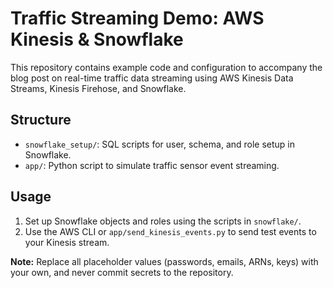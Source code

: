 # Traffic Streaming Demo: AWS Kinesis & Snowflake

This repository contains example code and configuration to accompany the blog post on real-time traffic data streaming using AWS Kinesis Data Streams, Kinesis Firehose, and Snowflake.

## Structure

- `snowflake_setup/`: SQL scripts for user, schema, and role setup in Snowflake.
- `app/`: Python script to simulate traffic sensor event streaming.

## Usage

1. Set up Snowflake objects and roles using the scripts in `snowflake/`.
2. Use the AWS CLI or `app/send_kinesis_events.py` to send test events to your Kinesis stream.

**Note:** Replace all placeholder values (passwords, emails, ARNs, keys) with your own, and never commit secrets to the repository.
